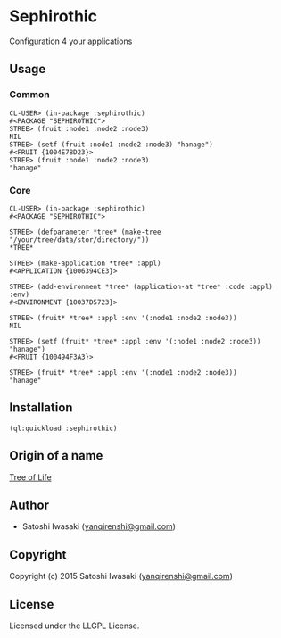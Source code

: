 # Sephirothic
Configuration 4 your applications

## Usage

### Common
``` common-lisp
CL-USER> (in-package :sephirothic)
#<PACKAGE "SEPHIROTHIC">
STREE> (fruit :node1 :node2 :node3)
NIL
STREE> (setf (fruit :node1 :node2 :node3) "hanage")
#<FRUIT {1004E78D23}>
STREE> (fruit :node1 :node2 :node3)
"hanage"
```

### Core
``` common-lisp
CL-USER> (in-package :sephirothic)
#<PACKAGE "SEPHIROTHIC">

STREE> (defparameter *tree* (make-tree "/your/tree/data/stor/directory/"))
*TREE*

STREE> (make-application *tree* :appl)
#<APPLICATION {1006394CE3}>

STREE> (add-environment *tree* (application-at *tree* :code :appl) :env)
#<ENVIRONMENT {10037D5723}>

STREE> (fruit* *tree* :appl :env '(:node1 :node2 :node3))
NIL

STREE> (setf (fruit* *tree* :appl :env '(:node1 :node2 :node3)) "hanage")
#<FRUIT {100494F3A3}>

STREE> (fruit* *tree* :appl :env '(:node1 :node2 :node3))
"hanage"
```

## Installation
``` common-lisp
(ql:quickload :sephirothic)
```

## Origin of a name
[Tree of Life](https://en.wikipedia.org/wiki/Tree_of_life)

## Author

* Satoshi Iwasaki (yanqirenshi@gmail.com)

## Copyright

Copyright (c) 2015 Satoshi Iwasaki (yanqirenshi@gmail.com)

## License

Licensed under the LLGPL License.
